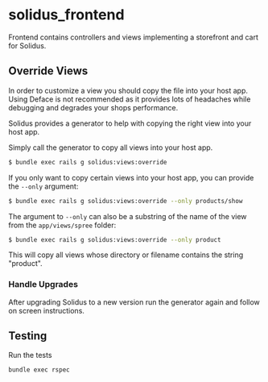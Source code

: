# solidus\_frontend

Frontend contains controllers and views implementing a storefront and cart for Solidus.

## Override Views

In order to customize a view you should copy the file into your host app. Using Deface is not
recommended as it provides lots of headaches while debugging and degrades your shops performance.

Solidus provides a generator to help with copying the right view into your host app.

Simply call the generator to copy all views into your host app.

```bash
$ bundle exec rails g solidus:views:override
```

If you only want to copy certain views into your host app, you can provide the `--only` argument:

```bash
$ bundle exec rails g solidus:views:override --only products/show
```

The argument to `--only` can also be a substring of the name of the view from the `app/views/spree` folder:

```bash
$ bundle exec rails g solidus:views:override --only product
```

This will copy all views whose directory or filename contains the string "product".

### Handle Upgrades

After upgrading Solidus to a new version run the generator again and follow on screen instructions.

## Testing

Run the tests

```bash
bundle exec rspec
```
